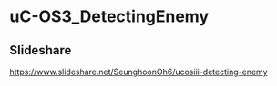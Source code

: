 # uC-OS3_DetectingEnemy


## Slideshare
https://www.slideshare.net/SeunghoonOh6/ucosiii-detecting-enemy
